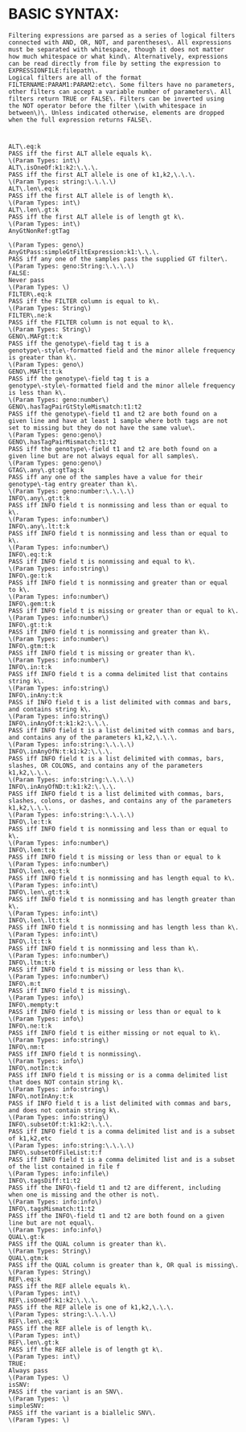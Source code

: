 
# BASIC SYNTAX:

    Filtering expressions are parsed as a series of logical filters 
    connected with AND, OR, NOT, and parentheses\. All expressions 
    must be separated with whitespace, though it does not matter 
    how much whitespace or what kind\. Alternatively, expressions 
    can be read directly from file by setting the expression to 
    EXPRESSIONFILE:filepath\.
    Logical filters are all of the format 
    FILTERNAME:PARAM1:PARAM2:etc\. Some filters have no parameters, 
    other filters can accept a variable number of parameters\. All 
    filters return TRUE or FALSE\. Filters can be inverted using 
    the NOT operator before the filter \(with whitespace in 
    between\)\. Unless indicated otherwise, elements are dropped 
    when the full expression returns FALSE\.

# 

    
    ALT\.eq:k
    PASS iff the first ALT allele equals k\.
    \(Param Types: int\)
    ALT\.isOneOf:k1:k2:\.\.\.
    PASS iff the first ALT allele is one of k1,k2,\.\.\.
    \(Param Types: string:\.\.\.\)
    ALT\.len\.eq:k
    PASS iff the first ALT allele is of length k\.
    \(Param Types: int\)
    ALT\.len\.gt:k
    PASS iff the first ALT allele is of length gt k\.
    \(Param Types: int\)
    AnyGtNonRef:gtTag
    
    \(Param Types: geno\)
    AnyGtPass:simpleGtFiltExpression:k1:\.\.\.
    PASS iff any one of the samples pass the supplied GT filter\.
    \(Param Types: geno:String:\.\.\.\)
    FALSE:
    Never pass
    \(Param Types: \)
    FILTER\.eq:k
    PASS iff the FILTER column is equal to k\.
    \(Param Types: String\)
    FILTER\.ne:k
    PASS iff the FILTER column is not equal to k\.
    \(Param Types: String\)
    GENO\.MAFgt:t:k
    PASS iff the genotype\-field tag t is a 
    genotype\-style\-formatted field and the minor allele frequency 
    is greater than k\.
    \(Param Types: geno\)
    GENO\.MAFlt:t:k
    PASS iff the genotype\-field tag t is a 
    genotype\-style\-formatted field and the minor allele frequency 
    is less than k\.
    \(Param Types: geno:number\)
    GENO\.hasTagPairGtStyleMismatch:t1:t2
    PASS iff the genotype\-field t1 and t2 are both found on a 
    given line and have at least 1 sample where both tags are not 
    set to missing but they do not have the same value\.
    \(Param Types: geno:geno\)
    GENO\.hasTagPairMismatch:t1:t2
    PASS iff the genotype\-field t1 and t2 are both found on a 
    given line but are not always equal for all samples\.
    \(Param Types: geno:geno\)
    GTAG\.any\.gt:gtTag:k
    PASS iff any one of the samples have a value for their 
    genotype\-tag entry greater than k\.
    \(Param Types: geno:number:\.\.\.\)
    INFO\.any\.gt:t:k
    PASS iff INFO field t is nonmissing and less than or equal to 
    k\.
    \(Param Types: info:number\)
    INFO\.any\.lt:t:k
    PASS iff INFO field t is nonmissing and less than or equal to 
    k\.
    \(Param Types: info:number\)
    INFO\.eq:t:k
    PASS iff INFO field t is nonmissing and equal to k\.
    \(Param Types: info:string\)
    INFO\.ge:t:k
    PASS iff INFO field t is nonmissing and greater than or equal 
    to k\.
    \(Param Types: info:number\)
    INFO\.gem:t:k
    PASS iff INFO field t is missing or greater than or equal to k\.
    \(Param Types: info:number\)
    INFO\.gt:t:k
    PASS iff INFO field t is nonmissing and greater than k\.
    \(Param Types: info:number\)
    INFO\.gtm:t:k
    PASS iff INFO field t is missing or greater than k\.
    \(Param Types: info:number\)
    INFO\.in:t:k
    PASS iff INFO field t is a comma delimited list that contains 
    string k\.
    \(Param Types: info:string\)
    INFO\.inAny:t:k
    PASS if INFO field t is a list delimited with commas and bars, 
    and contains string k\.
    \(Param Types: info:string\)
    INFO\.inAnyOf:t:k1:k2:\.\.\.
    PASS iff INFO field t is a list delimited with commas and bars, 
    and contains any of the parameters k1,k2,\.\.\.
    \(Param Types: info:string:\.\.\.\)
    INFO\.inAnyOfN:t:k1:k2:\.\.\.
    PASS iff INFO field t is a list delimited with commas, bars, 
    slashes, OR COLONS, and contains any of the parameters 
    k1,k2,\.\.\.
    \(Param Types: info:string:\.\.\.\)
    INFO\.inAnyOfND:t:k1:k2:\.\.\.
    PASS iff INFO field t is a list delimited with commas, bars, 
    slashes, colons, or dashes, and contains any of the parameters 
    k1,k2,\.\.\.
    \(Param Types: info:string:\.\.\.\)
    INFO\.le:t:k
    PASS iff INFO field t is nonmissing and less than or equal to 
    k\.
    \(Param Types: info:number\)
    INFO\.lem:t:k
    PASS iff INFO field t is missing or less than or equal to k
    \(Param Types: info:number\)
    INFO\.len\.eq:t:k
    PASS iff INFO field t is nonmissing and has length equal to k\.
    \(Param Types: info:int\)
    INFO\.len\.gt:t:k
    PASS iff INFO field t is nonmissing and has length greater than 
    k\.
    \(Param Types: info:int\)
    INFO\.len\.lt:t:k
    PASS iff INFO field t is nonmissing and has length less than k\.
    \(Param Types: info:int\)
    INFO\.lt:t:k
    PASS iff INFO field t is nonmissing and less than k\.
    \(Param Types: info:number\)
    INFO\.ltm:t:k
    PASS iff INFO field t is missing or less than k\.
    \(Param Types: info:number\)
    INFO\.m:t
    PASS iff INFO field t is missing\.
    \(Param Types: info\)
    INFO\.mempty:t
    PASS iff INFO field t is missing or less than or equal to k
    \(Param Types: info\)
    INFO\.ne:t:k
    PASS iff INFO field t is either missing or not equal to k\.
    \(Param Types: info:string\)
    INFO\.nm:t
    PASS iff INFO field t is nonmissing\.
    \(Param Types: info\)
    INFO\.notIn:t:k
    PASS iff INFO field t is missing or is a comma delimited list 
    that does NOT contain string k\.
    \(Param Types: info:string\)
    INFO\.notInAny:t:k
    PASS if INFO field t is a list delimited with commas and bars, 
    and does not contain string k\.
    \(Param Types: info:string\)
    INFO\.subsetOf:t:k1:k2:\.\.\.
    PASS iff INFO field t is a comma delimited list and is a subset 
    of k1,k2,etc
    \(Param Types: info:string:\.\.\.\)
    INFO\.subsetOfFileList:t:f
    PASS iff INFO field t is a comma delimited list and is a subset 
    of the list contained in file f
    \(Param Types: info:infile\)
    INFO\.tagsDiff:t1:t2
    PASS iff the INFO\-field t1 and t2 are different, including 
    when one is missing and the other is not\.
    \(Param Types: info:info\)
    INFO\.tagsMismatch:t1:t2
    PASS iff the INFO\-field t1 and t2 are both found on a given 
    line but are not equal\.
    \(Param Types: info:info\)
    QUAL\.gt:k
    PASS iff the QUAL column is greater than k\.
    \(Param Types: String\)
    QUAL\.gtm:k
    PASS iff the QUAL column is greater than k, OR qual is missing\.
    \(Param Types: String\)
    REF\.eq:k
    PASS iff the REF allele equals k\.
    \(Param Types: int\)
    REF\.isOneOf:k1:k2:\.\.\.
    PASS iff the REF allele is one of k1,k2,\.\.\.
    \(Param Types: string:\.\.\.\)
    REF\.len\.eq:k
    PASS iff the REF allele is of length k\.
    \(Param Types: int\)
    REF\.len\.gt:k
    PASS iff the REF allele is of length gt k\.
    \(Param Types: int\)
    TRUE:
    Always pass
    \(Param Types: \)
    isSNV:
    PASS iff the variant is an SNV\.
    \(Param Types: \)
    simpleSNV:
    PASS iff the variant is a biallelic SNV\.
    \(Param Types: \)